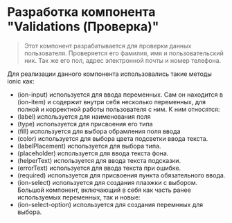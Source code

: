 # Разработка компонента "Validations (Проверка)"

>Этот компонент разрабатывается для проверки данных пользователя. Проверяется его фамилия, имя и пользовательский ник. Так же его пол, адрес электронной почты и номер телефона. 

Для реализации данного компонента использовались такие методы ionic как:
- (ion-input) используется для ввода переменных. Сам он находится в (ion-item)  и содержит внутри себя несколько переменных, для полной и корректной работы пользователя с ним. К ним относятся: 
- (label) используется для наименования поля
- (type) используется для присвоения его типа
- (fill) используется для выбора обрамления поля ввода
- (color) используется для выбора цвета подсветки ввода текста.
- (labelPlacement) используется для  выбора типа.
- (placeholder) используется для ввода текста фона.
- (helperText) используется для  ввода текста подсказки.
- (errorText) используется для ввода текста при ошибке.
- (required) используется для присвоения пункта обязательного ввода.
- (ion-select) используется для создания плаэжки с выбором. Большой компонент, включающий в себя как часть ранее используемых переменных, так и новые: 
- (ion-select-option) используется для создания перемнных для выбора. 
